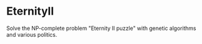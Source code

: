 # EternityII
Solve the NP-complete problem "Eternity II puzzle" with genetic algorithms and various politics.  
